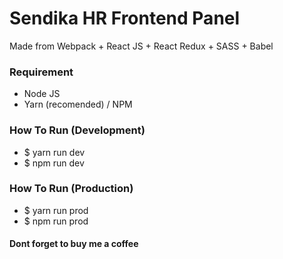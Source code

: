 # Sendika HR Frontend Panel
Made from Webpack + React JS + React Redux + SASS + Babel



### Requirement
- Node JS
- Yarn (recomended) / NPM

### How To Run (Development)
- $ yarn run dev
- $ npm run dev

### How To Run (Production)
- $ yarn run prod
- $ npm run prod




#### Dont forget to buy me a coffee
